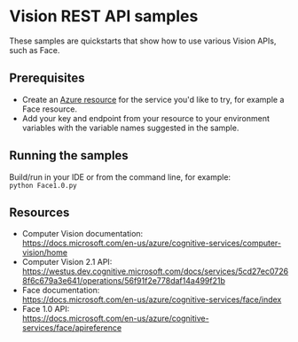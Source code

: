 # Vision REST API samples

These samples are quickstarts that show how to use various Vision APIs, such as Face.

## Prerequisites
- Create an [Azure resource](https://portal.azure.com) for the service you'd like to try, for example a Face resource.
- Add your key and endpoint from your resource to your environment variables with the variable names suggested in the sample.
  
## Running the samples
Build/run in your IDE or from the command line, for example: <br>
`python Face1.0.py` 

## Resources
- Computer Vision documentation: <br>
https://docs.microsoft.com/en-us/azure/cognitive-services/computer-vision/home
- Computer Vision 2.1 API:<br> 
https://westus.dev.cognitive.microsoft.com/docs/services/5cd27ec07268f6c679a3e641/operations/56f91f2e778daf14a499f21b
- Face documentation: <br>
https://docs.microsoft.com/en-us/azure/cognitive-services/face/index
- Face 1.0 API: <br>
https://docs.microsoft.com/en-us/azure/cognitive-services/face/apireference
